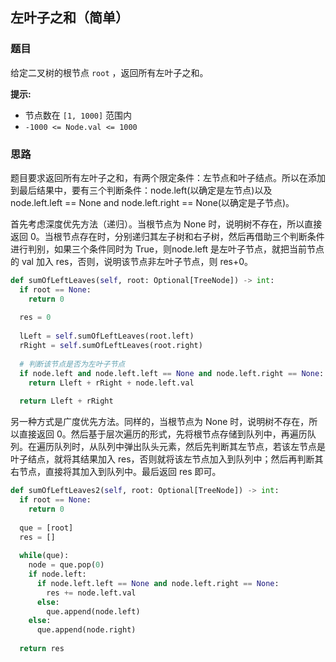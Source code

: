 ## 左叶子之和（简单）

### 题目

给定二叉树的根节点 `root` ，返回所有左叶子之和。

**提示:**

- 节点数在 `[1, 1000]` 范围内
- `-1000 <= Node.val <= 1000`

### 思路

题目要求返回所有左叶子之和，有两个限定条件：左节点和叶子结点。所以在添加到最后结果中，要有三个判断条件：node.left(以确定是左节点)以及 node.left.left == None and node.left.right == None(以确定是子节点)。

首先考虑深度优先方法（递归）。当根节点为 None 时，说明树不存在，所以直接返回 0。当根节点存在时，分别递归其左子树和右子树，然后再借助三个判断条件进行判别，如果三个条件同时为 True，则node.left 是左叶子节点，就把当前节点的 val 加入 res，否则，说明该节点非左叶子节点，则 res+0。

```python
def sumOfLeftLeaves(self, root: Optional[TreeNode]) -> int:
  if root == None:
    return 0
  
  res = 0
  
  lLeft = self.sumOfLeftLeaves(root.left)
  rRight = self.sumOfLeftLeaves(root.right)
  
  # 判断该节点是否为左叶子节点
  if node.left and node.left.left == None and node.left.right == None:
    return Lleft + rRight + node.left.val
  
  return Lleft + rRight

```

另一种方式是广度优先方法。同样的，当根节点为 None 时，说明树不存在，所以直接返回 0。然后基于层次遍历的形式，先将根节点存储到队列中，再遍历队列。在遍历队列时，从队列中弹出队头元素，然后先判断其左节点，若该左节点是叶子结点，就将其结果加入 res，否则就将该左节点加入到队列中；然后再判断其右节点，直接将其加入到队列中。最后返回 res 即可。

```python
def sumOfLeftLeaves2(self, root: Optional[TreeNode]) -> int:
  if root == None:
    return 0
  
  que = [root]
  res = []
  
  while(que):
    node = que.pop(0)
    if node.left:
      if node.left.left == None and node.left.right == None:
        res += node.left.val
      else:
        que.append(node.left)
    else:
      que.append(node.right)
      
  return res

```